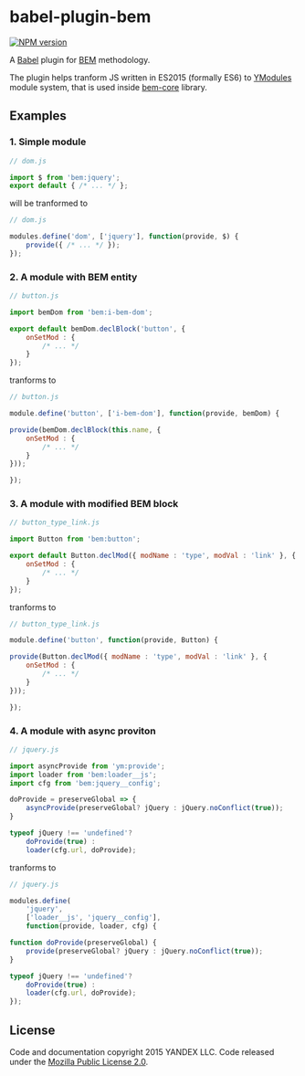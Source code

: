 # babel-plugin-bem

[![NPM version](https://img.shields.io/npm/v/babel-plugin-bem.svg?style=flat)](https://www.npmjs.org/package/babel-plugin-bem)

A [Babel](https://babeljs.io/) plugin for [BEM](https://bem.info) methodology.

The plugin helps tranform JS written in ES2015 (formally ES6) to [YModules](https://bem.info/tools/bem/modules/) module
system, that is used inside [bem-core](https://bem.info/libs/bem-core/) library.

## Examples

### 1. Simple module

~~~js
// dom.js

import $ from 'bem:jquery';
export default { /* ... */ };
~~~

will be tranformed to

~~~js
// dom.js

modules.define('dom', ['jquery'], function(provide, $) {
    provide({ /* ... */ });
});
~~~

### 2. A module with BEM entity

~~~js
// button.js

import bemDom from 'bem:i-bem-dom';

export default bemDom.declBlock('button', {
    onSetMod : {
        /* ... */
    }
});
~~~

tranforms to

~~~js
// button.js

module.define('button', ['i-bem-dom'], function(provide, bemDom) {

provide(bemDom.declBlock(this.name, {
    onSetMod : {
        /* ... */
    }
}));

});
~~~

### 3. A module with modified BEM block

~~~js
// button_type_link.js

import Button from 'bem:button';

export default Button.declMod({ modName : 'type', modVal : 'link' }, {
    onSetMod : {
        /* ... */
    }
});
~~~

tranforms to

~~~js
// button_type_link.js

module.define('button', function(provide, Button) {

provide(Button.declMod({ modName : 'type', modVal : 'link' }, {
    onSetMod : {
        /* ... */
    }
}));

});
~~~

### 4. A module with async proviton

~~~js
// jquery.js

import asyncProvide from 'ym:provide';
import loader from 'bem:loader__js';
import cfg from 'bem:jquery__config';

doProvide = preserveGlobal => {
    asyncProvide(preserveGlobal? jQuery : jQuery.noConflict(true));
}

typeof jQuery !== 'undefined'?
    doProvide(true) :
    loader(cfg.url, doProvide);
~~~

tranforms to


~~~js
// jquery.js

modules.define(
    'jquery',
    ['loader__js', 'jquery__config'],
    function(provide, loader, cfg) {

function doProvide(preserveGlobal) {
    provide(preserveGlobal? jQuery : jQuery.noConflict(true));
}

typeof jQuery !== 'undefined'?
    doProvide(true) :
    loader(cfg.url, doProvide);
});
~~~

## License

Code and documentation copyright 2015 YANDEX LLC.
Code released under the [Mozilla Public License 2.0](LICENSE.txt).
